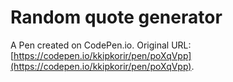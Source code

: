 # Random quote generator

A Pen created on CodePen.io. Original URL: [https://codepen.io/kkipkorir/pen/poXqVpp](https://codepen.io/kkipkorir/pen/poXqVpp).

